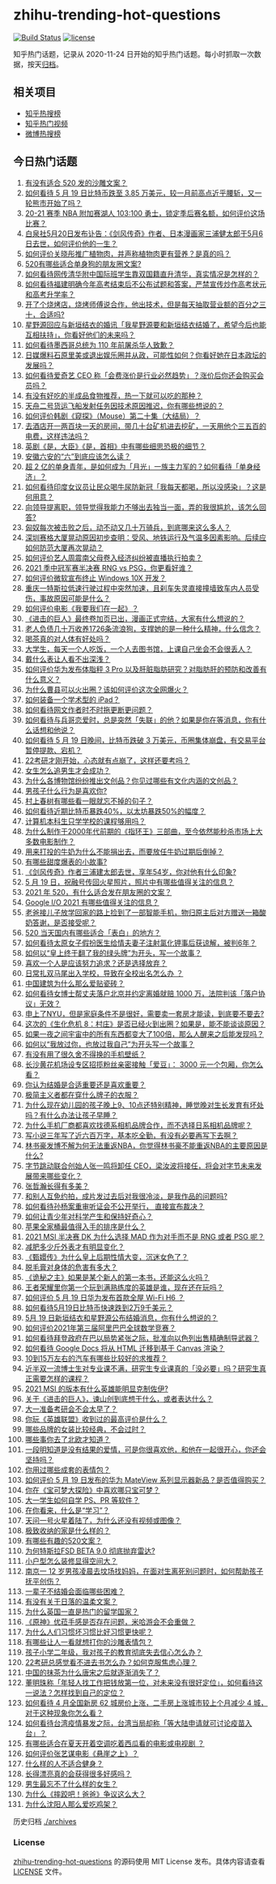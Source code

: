 # zhihu-trending-hot-questions

[![Build Status](https://github.com/justjavac/zhihu-trending-hot-questions/workflows/ci/badge.svg?branch=master)](https://github.com/justjavac/zhihu-trending-hot-questions/actions)
[![license](https://img.shields.io/github/license/justjavac/zhihu-trending-hot-questions)](https://github.com/justjavac/zhihu-trending-hot-questions/blob/master/LICENSE)

知乎热门话题，记录从 2020-11-24 日开始的知乎热门话题。每小时抓取一次数据，按天[归档](./archives)。

## 相关项目

- [知乎热搜榜](https://github.com/justjavac/zhihu-trending-top-search)
- [知乎热门视频](https://github.com/justjavac/zhihu-trending-hot-video)
- [微博热搜榜](https://github.com/justjavac/weibo-trending-hot-search)

## 今日热门话题

<!-- BEGIN -->
<!-- 最后更新时间 Thu May 20 2021 14:03:14 GMT+0800 (China Standard Time) -->

1. [有没有适合 520 发的沙雕文案？](https://www.zhihu.com/question/459974994)
2. [如何看待 5 月 19 日比特币跌至 3.85
   万美元，较一月前高点近乎腰斩，又一轮熊市开始了吗？](https://www.zhihu.com/question/460308534)
3. [20-21 赛季 NBA 附加赛湖人 103:100
   勇士，锁定季后赛名额，如何评价这场比赛？](https://www.zhihu.com/question/460424002)
4. [白泉社5月20日发布讣告：《剑风传奇》作者、日本漫画家三浦健太郎于5月6日去世，如何评价他的一生？](https://www.zhihu.com/question/460444593)
5. [如何评价关晓彤推广植物肉，并声称植物肉更有营养？是真的吗？](https://www.zhihu.com/question/460278107)
6. [520有哪些适合单身狗的朋友圈文案?](https://www.zhihu.com/question/395928334)
7. [如何看待网传清华附中国际班学生靠双国籍直升清华，真实情况是怎样的？](https://www.zhihu.com/question/460168268)
8. [如何看待福建明确今年高考结束后不公布试题和答案，严禁宣传炒作高考状元和高考升学率？](https://www.zhihu.com/question/460191650)
9. [开了个烧烤店，烧烤师傅说合作，他出技术，但是每天抽取营业额的百分之三十，合适吗?](https://www.zhihu.com/question/456743652)
10. [星野源回应与新垣结衣的婚讯「我星野源要和新垣结衣结婚了，希望今后也能互相扶持」，你看好他们的未来吗？](https://www.zhihu.com/question/460305511)
11. [如何看待墨西哥总统为 110 年前屠杀华人致歉？](https://www.zhihu.com/question/460080688)
12. [日媒爆料石原里美或退出娱乐圈并从政，可能性如何？你看好她在日本政坛的发展吗？](https://www.zhihu.com/question/460302496)
13. [如何看待爱奇艺 CEO
    称「会费涨价是行业必然趋势」？涨价后你还会购买会员吗？](https://www.zhihu.com/question/460286842)
14. [有没有好吃的半成品食物推荐，热一下就可以吃的那种？](https://www.zhihu.com/question/448200772)
15. [天舟二号货运飞船发射任务因技术原因推迟，你有哪些想说的？](https://www.zhihu.com/question/460401477)
16. [如何评价韩剧《窥探》（Mouse）第二十集（大结局）？](https://www.zhihu.com/question/460208540)
17. [去酒店开一两百块一天的房间，带几十台矿机进去挖矿，一天用他个三五百的电费，这样违法吗？](https://www.zhihu.com/question/460015320)
18. [英剧《是，大臣》《是，首相》中有哪些细思恐极的细节？](https://www.zhihu.com/question/299260527)
19. [安徽六安的“六”到底应该怎么读？](https://www.zhihu.com/question/460251582)
20. [超 2
    亿的单身青年，是如何成为「月光」一族主力军的？如何看待「单身经济」？](https://www.zhihu.com/question/459406857)
21. [如何看待印度女议员让民众喝牛尿防新冠「我每天都喝，所以没感染」？这是何用意？](https://www.zhihu.com/question/460070125)
22. [向领导提离职，领导觉得我能力不够出去独当一面，弄的我很尴尬，该怎么回答?](https://www.zhihu.com/question/452663695)
23. [匈奴每次被击败之后，动不动又几十万骑兵，到底哪来这么多人？](https://www.zhihu.com/question/459734790)
24. [深圳赛格大厦晃动原因初步查明：受风、地铁运行及气温多因素影响。后续应如何防范大厦再次晃动？](https://www.zhihu.com/question/460333803)
25. [如何评价艺人周震南父母卷入经济纠纷被直播执行拍卖？](https://www.zhihu.com/question/460297936)
26. [2021 季中冠军赛半决赛 RNG vs PSG，你更看好谁？](https://www.zhihu.com/question/460268580)
27. [如何评价微软宣布终止 Windows 10X 开发？](https://www.zhihu.com/question/460253008)
28. [重庆一特斯拉低速行驶过程中突然加速，且刹车失灵直接撞墙致车内人员受伤，事故原因可能是什么？](https://www.zhihu.com/question/460318919)
29. [如何评价电影《我要我们在一起》？](https://www.zhihu.com/question/339320960)
30. [《进击的巨人》最终卷加页已出，漫画正式完结，大家有什么想说的？](https://www.zhihu.com/question/460185671)
31. [老人负债几十万收养1726条流浪狗，支撑她的是一种什么精神，什么信念？](https://www.zhihu.com/question/460077629)
32. [喝茶真的对人体有好处吗？](https://www.zhihu.com/question/450322435)
33. [大学生，每天一个人吃饭，一个人去图书馆，上课自己坐会不会很丢人？](https://www.zhihu.com/question/456048288)
34. [戴什么表让人看不出深浅？](https://www.zhihu.com/question/447868724)
35. [如何评价华为发布体脂秤 3 Pro
    以及肝脏脂肪研究？对脂肪肝的预防和改善有什么意义？](https://www.zhihu.com/question/460306616)
36. [为什么曹县可以火出圈？该如何评价这次全网爆火？](https://www.zhihu.com/question/460351832)
37. [如何装备一个学术型的 iPad？](https://www.zhihu.com/question/22578656)
38. [如何看待网文作者时不时拖更断更问题？](https://www.zhihu.com/question/460317299)
39. [如何看待与兵哥恋爱时，总是突然「失联」的他？如果是你在等消息，你有什么话想和他说？](https://www.zhihu.com/question/456674587)
40. [如何看待 5 月 19 日晚间，比特币跌破 3
    万美元，币圈集体崩盘，有交易平台暂停提款、宕机？](https://www.zhihu.com/question/460373052)
41. [22考研才刚开始，心态就有点崩了，这样还要考吗？](https://www.zhihu.com/question/460285218)
42. [女生怎么追男生才会成功？](https://www.zhihu.com/question/266981234)
43. [为什么各博物馆纷纷推出文创品？你见过哪些有文化内涵的文创品？](https://www.zhihu.com/question/460138979)
44. [男孩子什么行为是喜欢你?](https://www.zhihu.com/question/459337094)
45. [村上春树有哪些看一眼就忘不掉的句子？](https://www.zhihu.com/question/373031151)
46. [如何看待近期比特币暴跌40%，以太坊暴跌50%的幅度？](https://www.zhihu.com/question/460358717)
47. [计算机本科生只学学校的课程够用吗？](https://www.zhihu.com/question/338927645)
48. [为什么制作于2000年代前期的《指环王》三部曲，至今依然能秒杀市场上大多数电影制作？](https://www.zhihu.com/question/36509150)
49. [用来打投的牛奶为什么不能捐出去，而要放任牛奶过期后倒掉？](https://www.zhihu.com/question/457869965)
50. [有哪些甜度爆表的小故事?](https://www.zhihu.com/question/375026587)
51. [《剑风传奇》作者三浦建太郎去世，享年54岁，你对他有什么印象?](https://www.zhihu.com/question/460444895)
52. [5 月 19
    日，祝融号传回火星照片，照片中有哪些值得关注的信息？](https://www.zhihu.com/question/460335836)
53. [2021 年 520，有什么适合发在朋友圈的文案？](https://www.zhihu.com/question/459045257)
54. [Google I/O 2021 有哪些值得关注的信息？](https://www.zhihu.com/question/459572700)
55. [老爸接儿子放学回家的路上捡到了一部智能手机，物归原主后对方赠送一箱酸奶答谢，是否接受呢？](https://www.zhihu.com/question/459438665)
56. [520 当天国内有哪些适合「表白」的地方？](https://www.zhihu.com/question/459935634)
57. [如何看待太原女子假扮医生给情夫妻子注射氯化钾事后获谅解，被判6年？](https://www.zhihu.com/question/460225330)
58. [如何以“皇上终于翻了我的绿头牌”为开头，写一个故事？](https://www.zhihu.com/question/444251691)
59. [喜欢一个人是应该努力追求？还是选择放弃？](https://www.zhihu.com/question/459664603)
60. [日常扎双马尾出入学校，导致在全校出名怎么办 ？](https://www.zhihu.com/question/296691549)
61. [中国建筑为什么那么爱贴瓷砖？](https://www.zhihu.com/question/21423128)
62. [如何看待女博士帮丈夫落户北京并约定离婚就赔 1000
    万，法院判该「落户协议」无效？](https://www.zhihu.com/question/460283594)
63. [申上了NYU，但是家庭条件不是很好，需要卖一套房才能读，到底要不要去?](https://www.zhihu.com/question/366070430)
64. [这次的《生化危机
    8：村庄》是否已经火到出圈？如果是，能不能谈谈原因？](https://www.zhihu.com/question/458953377)
65. [如果一夜之间宇宙中的所有东西都变大了100倍，那么人醒来之后能发现吗？](https://www.zhihu.com/question/287131013)
66. [如何以“我放过你，也放过我自己”为开头写一个故事？](https://www.zhihu.com/question/450418421)
67. [有没有用了很久舍不得换的手机壁纸？](https://www.zhihu.com/question/305114445)
68. [长沙黄花机场设专区招揽粉丝亲密接触「爱豆」： 3000
    元一个包厢，你怎么看？](https://www.zhihu.com/question/459232379)
69. [你认为结婚是合适重要还是喜欢重要？](https://www.zhihu.com/question/454492946)
70. [极简主义者都在穿什么牌子的衣服？](https://www.zhihu.com/question/439287256)
71. [为什么现在幼儿园的孩子晚上9、10点还特别精神，睡觉晚对生长发育有坏处吗？有什么办法让孩子早睡？](https://www.zhihu.com/question/459339958)
72. [为什么手机厂商都喜欢找德系相机品牌合作，而不选择日系相机品牌呢？](https://www.zhihu.com/question/459953910)
73. [写小说三年写了近六百万字，基本吃全勤，有没有必要再写下去啊？](https://www.zhihu.com/question/436659113)
74. [林书豪发博不解为何无法重返NBA，你觉得林书豪不能重返NBA的主要原因是什么?](https://www.zhihu.com/question/460240591)
75. [字节跳动联合创始人张一鸣将卸任
    CEO，梁汝波将接任，将会对字节未来发展带来哪些变化？](https://www.zhihu.com/question/460433898)
76. [张哲瀚长得有多美？](https://www.zhihu.com/question/459064765)
77. [和别人互免约拍，成片发过去后对我很冷淡，是我作品的问题吗?](https://www.zhihu.com/question/454019532)
78. [如何看待孙杨案重审听证会不公开举行， 直接宣布裁决？](https://www.zhihu.com/question/460075107)
79. [如何让青少年对科学产生和保持好奇心？](https://www.zhihu.com/question/459949897)
80. [苹果全家桶最值得入手的排序是什么？](https://www.zhihu.com/question/453146906)
81. [2021 MSI 半决赛 DK 为什么选择 MAD 作为对手而不是 RNG 或者 PSG
    呢？](https://www.zhihu.com/question/460223247)
82. [减肥多少斤外表才有明显变化？](https://www.zhihu.com/question/370480474)
83. [《甄嬛传》为什么皇上后期性情大变，沉迷女色了？](https://www.zhihu.com/question/459465312)
84. [脱毛膏对身体的危害有多大？](https://www.zhihu.com/question/21700375)
85. [《诡秘之主》如果是某个新人的第一本书，还能这么火吗？](https://www.zhihu.com/question/431797049)
86. [王者荣耀里你第一个玩到满熟练度的英雄是谁，现在还在玩吗？](https://www.zhihu.com/question/459741677)
87. [如何评价 5 月 19 日华为发布首款全屋 Wi-Fi H6 ？](https://www.zhihu.com/question/460306867)
88. [如何看待5月19日比特币快速跌到2万9千美元？](https://www.zhihu.com/question/460304119)
89. [5月 19 日新垣结衣和星野源公布结婚消息，你有什么想说的？](https://www.zhihu.com/question/460300576)
90. [如何评价2021年第三届阿里巴巴全球数学竞赛？](https://www.zhihu.com/question/459652793)
91. [如何看待拜登政府在巴以局势紧张之际，批准向以色列出售精确制导武器？](https://www.zhihu.com/question/460005223)
92. [如何看待 Google Docs 将从 HTML 迁移到基于 Canvas
    渲染？](https://www.zhihu.com/question/459251463)
93. [10到15万左右的汽车有哪些比较好的求推荐？](https://www.zhihu.com/question/265777506)
94. [近半双一流博士生对专业课不满，研究生专业课真的「没必要」吗？研究生真正需要怎样的课程？](https://www.zhihu.com/question/460069147)
95. [2021 MSI 的版本有什么英雄能明显克制佐伊?](https://www.zhihu.com/question/460053887)
96. [关于《进击的巨人》，谏山创到底想干什么，或者表达什么？](https://www.zhihu.com/question/453504802)
97. [大一准备考研会不会太早了？](https://www.zhihu.com/question/307998976)
98. [你玩《英雄联盟》收到过的最高评价是什么？](https://www.zhihu.com/question/423618604)
99. [哪些品牌的女装比较经典，不会过时？](https://www.zhihu.com/question/26497762)
100. [哪些事你去了北欧才知道？](https://www.zhihu.com/question/313042878)
101. [一段明知道是没有结果的爱情，可是你很喜欢他，和他在一起很开心，你还会坚持吗？](https://www.zhihu.com/question/455741920)
102. [你用过哪些成套的表情包？](https://www.zhihu.com/question/309075180)
103. [如何评价 5 月 19 日发布的华为 MateView
     系列显示器新品？是否值得购买？](https://www.zhihu.com/question/460301000)
104. [你在《宝可梦大探险》中喜欢哪只宝可梦？](https://www.zhihu.com/question/459179528)
105. [大一学生如何自学 PS、PR 等软件？](https://www.zhihu.com/question/350255171)
106. [在你看来，什么是“学习”？](https://www.zhihu.com/question/20190827)
107. [天问一号火星着陆了，为什么还没有视频或图像？](https://www.zhihu.com/question/459713285)
108. [极致收纳的家是什么样的？](https://www.zhihu.com/question/331434969)
109. [有哪些有趣的520文案？](https://www.zhihu.com/question/395903926)
110. [为何特斯拉FSD BETA 9.0 彻底抛弃雷达?](https://www.zhihu.com/question/455439504)
111. [小户型怎么装修显得空间大？](https://www.zhihu.com/question/451689301)
112. [南京一 12
     岁男孩凌晨去坟场找妈妈，在面对生离死别问题时，如何帮助孩子抚平创伤？](https://www.zhihu.com/question/460220425)
113. [一辈子不结婚会面临哪些困难？](https://www.zhihu.com/question/424799240)
114. [有没有关于日落的温柔文案？](https://www.zhihu.com/question/439010021)
115. [为什么英国一直是热门的留学国家？](https://www.zhihu.com/question/458885134)
116. [《原神》优菈手感是否存在问题，米哈游会不会重做？](https://www.zhihu.com/question/460163647)
117. [为什么人们习惯坏习惯比好习惯更快呢？](https://www.zhihu.com/question/457338579)
118. [有哪些让人一看就想打你的沙雕表情包？](https://www.zhihu.com/question/457477905)
119. [孩子小学二年级，我对孩子的教育彻底失去信心怎么办？](https://www.zhihu.com/question/431447269)
120. [22考研总感觉看不进去书怎么办？如何克服焦虑心理？](https://www.zhihu.com/question/460099479)
121. [中国的抹茶为什么唐宋之后就逐渐消失了？](https://www.zhihu.com/question/22132630)
122. [董明珠称「年轻人找工作把钱放第一位，对未来没有很好定位」，如何看待这一说法？怎样找到自己的定位？](https://www.zhihu.com/question/460116131)
123. [如何看待 4 月全国新房 62 城房价上涨，二手房上涨城市较上个月减少 4
     城，对于这种现象你怎么看？](https://www.zhihu.com/question/459959827)
124. [如何看待台湾疫情暴发之际，台湾当局却称「等大陆申请就可讨论疫苗入台」？](https://www.zhihu.com/question/460171280)
125. [有哪些适合在夏天开着空调吃着西瓜看的电影或电视剧 ？](https://www.zhihu.com/question/459399449)
126. [如何评价张艺谋电影《悬崖之上》？](https://www.zhihu.com/question/451738975)
127. [什么样的人不适合健身？](https://www.zhihu.com/question/459306994)
128. [长得漂亮真的会获得很多好感吗？](https://www.zhihu.com/question/447895641)
129. [男生最忘不了什么样的女生？](https://www.zhihu.com/question/320387789)
130. [为什么《摔跤吧！爸爸》争议这么大？](https://www.zhihu.com/question/59143980)
131. [为什么沈阳人那么爱吃鸡架？](https://www.zhihu.com/question/21313944)

<!-- END -->

历史归档 [./archives](./archives)

### License

[zhihu-trending-hot-questions](https://github.com/justjavac/zhihu-trending-hot-questions)
的源码使用 MIT License 发布。具体内容请查看 [LICENSE](./LICENSE) 文件。
